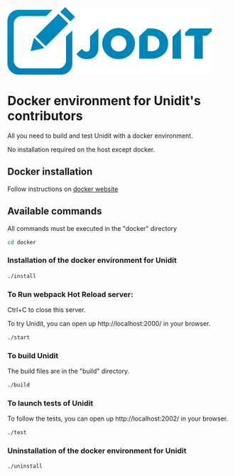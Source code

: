 ![Unidit WYSIWYG editor](https://raw.githubusercontent.com/nzldev/unidit/master/examples/assets/logo.png)

# Docker environment for Unidit's contributors
All you need to build and test Unidit with a docker environment.

No installation required on the host except docker.

## Docker installation
Follow instructions on [docker website](https://docs.docker.com/get-docker/)

## Available commands
All commands must be executed in the "docker" directory
```bash
cd docker
```

### Installation of the docker environment for Unidit
```bash
./install
```

### To Run webpack Hot Reload server:
Ctrl+C to close this server.

To try Unidit, you can open up http://localhost:2000/ in your browser.
```bash
./start
```

### To build Unidit
The build files are in the "build" directory.
```bash
./build
```

### To launch tests of Unidit
To follow the tests, you can open up http://localhost:2002/ in your browser.
```bash
./test
```

### Uninstallation of the docker environment for Unidit
```bash
./uninstall
```
